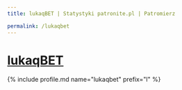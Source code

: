 ```yaml
---
title: lukaqBET | Statystyki patronite.pl | Patromierz

permalink: /lukaqbet
---
```


# [lukaqBET](https://patronite.pl/lukaqbet)

{% include profile.md name="lukaqbet" prefix="l" %}
